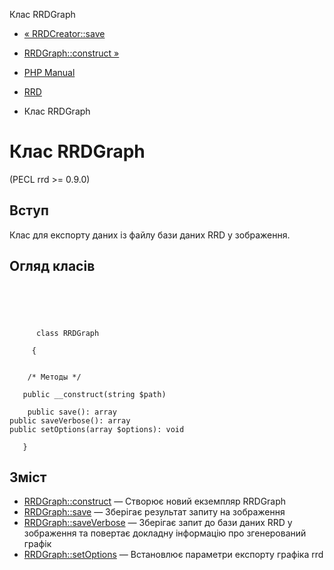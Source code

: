 Клас RRDGraph

-   [« RRDCreator::save](rrdcreator.save.html)
    
-   [RRDGraph::construct »](rrdgraph.construct.html)
    
-   [PHP Manual](index.html)
    
-   [RRD](book.rrd.html)
    
-   Клас RRDGraph
    

# Клас RRDGraph

(PECL rrd >= 0.9.0)

## Вступ

Клас для експорту даних із файлу бази даних RRD у зображення.

## Огляд класів

```classsynopsis


    
    
     
      class RRDGraph
     
     {
    

    /* Методы */
    
   public __construct(string $path)

    public save(): array
public saveVerbose(): array
public setOptions(array $options): void

   }
```

## Зміст

-   [RRDGraph::construct](rrdgraph.construct.html) — Створює новий екземпляр RRDGraph
-   [RRDGraph::save](rrdgraph.save.html) — Зберігає результат запиту на зображення
-   [RRDGraph::saveVerbose](rrdgraph.saveverbose.html) — Зберігає запит до бази даних RRD у зображення та повертає докладну інформацію про згенерований графік
-   [RRDGraph::setOptions](rrdgraph.setoptions.html) — Встановлює параметри експорту графіка rrd